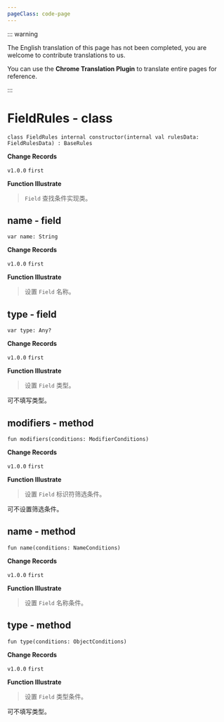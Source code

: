 ```yaml
---
pageClass: code-page
---
```


::: warning

The English translation of this page has not been completed, you are welcome to contribute translations to us.

You can use the **Chrome Translation Plugin** to translate entire pages for reference.

:::

# FieldRules <span class="symbol">- class</span>

```kotlin:no-line-numbers
class FieldRules internal constructor(internal val rulesData: FieldRulesData) : BaseRules
```

**Change Records**

`v1.0.0` `first`

**Function Illustrate**

> `Field` 查找条件实现类。

## name <span class="symbol">- field</span>

```kotlin:no-line-numbers
var name: String
```

**Change Records**

`v1.0.0` `first`

**Function Illustrate**

> 设置 `Field` 名称。

## type <span class="symbol">- field</span>

```kotlin:no-line-numbers
var type: Any?
```

**Change Records**

`v1.0.0` `first`

**Function Illustrate**

> 设置 `Field` 类型。

可不填写类型。

## modifiers <span class="symbol">- method</span>

```kotlin:no-line-numbers
fun modifiers(conditions: ModifierConditions)
```

**Change Records**

`v1.0.0` `first`

**Function Illustrate**

> 设置 `Field` 标识符筛选条件。

可不设置筛选条件。

## name <span class="symbol">- method</span>

```kotlin:no-line-numbers
fun name(conditions: NameConditions)
```

**Change Records**

`v1.0.0` `first`

**Function Illustrate**

> 设置 `Field` 名称条件。

## type <span class="symbol">- method</span>

```kotlin:no-line-numbers
fun type(conditions: ObjectConditions)
```

**Change Records**

`v1.0.0` `first`

**Function Illustrate**

> 设置 `Field` 类型条件。

可不填写类型。